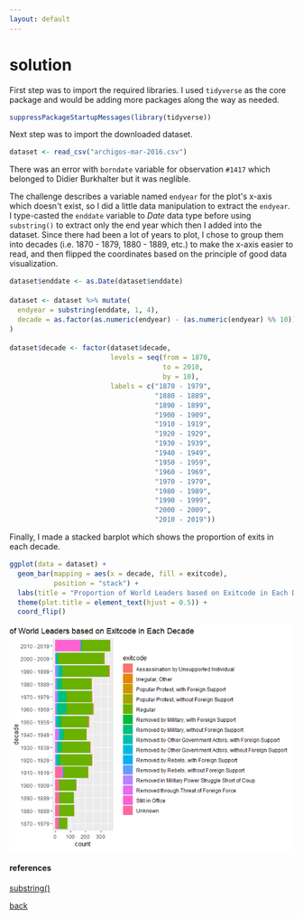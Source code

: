 ```yaml
---
layout: default
---
```


# solution

First step was to import the required libraries. I used ```tidyverse``` as the core package and would be adding more packages along the way as needed.

```r
suppressPackageStartupMessages(library(tidyverse))
```

Next step was to import the downloaded dataset.

```r
dataset <- read_csv("archigos-mar-2016.csv")
```

There was an error with `borndate` variable for observation `#1417` which belonged to Didier Burkhalter but it was neglible.

The challenge describes a variable named `endyear` for the plot's x-axis which doesn't exist, so I did a little data manipulation to extract the `endyear`. I type-casted the `enddate` variable to _Date_ data type before using `substring()` to extract only the end year which then I added into the dataset. Since there had been a lot of years to plot, I chose to group them into decades (i.e. 1870 - 1879, 1880 - 1889, etc.) to make the x-axis easier to read, and then flipped the coordinates based on the principle of good data visualization.

```r
dataset$enddate <- as.Date(dataset$enddate)

dataset <- dataset %>% mutate(
  endyear = substring(enddate, 1, 4),
  decade = as.factor(as.numeric(endyear) - (as.numeric(endyear) %% 10))
)

dataset$decade <- factor(dataset$decade,
                         levels = seq(from = 1870,
                                      to = 2010,
                                      by = 10),
                         labels = c("1870 - 1979",
                                    "1880 - 1889",
                                    "1890 - 1899",
                                    "1900 - 1909",
                                    "1910 - 1919",
                                    "1920 - 1929",
                                    "1930 - 1939",
                                    "1940 - 1949",
                                    "1950 - 1959",
                                    "1960 - 1969",
                                    "1970 - 1979",
                                    "1980 - 1989",
                                    "1990 - 1999",
                                    "2000 - 2009",
                                    "2010 - 2019"))
```

Finally, I made a stacked barplot which shows the proportion of exits in each decade.

```r
ggplot(data = dataset) +
  geom_bar(mapping = aes(x = decade, fill = exitcode),
           position = "stack") +
  labs(title = "Proportion of World Leaders based on Exitcode in Each Decade") +
  theme(plot.title = element_text(hjust = 0.5)) +
  coord_flip()
```

![](images/plot1.png)

#### references

[substring()](http://rfunction.com/archives/1692)

[back](./challenge.md)
